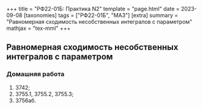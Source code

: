 +++
title = "РФ22-01Б: Практика N2"
template = "page.html"
date = 2023-09-08
[taxonomies]
tags = ["РФ22-01Б", "МА3"]
[extra]
summary = "Равномерная сходимость несобственных интегралов с параметром"
mathjax = "tex-mml"
+++

<!-- more -->

## Равномерная сходимость несобственных интегралов с параметром

### Домашняя работа

1. 3742;
2. 3755.1, 3755.2, 3755.3;
3. 3756аб.
